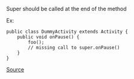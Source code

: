Super should be called at the end of the method

Ex:

```
public class DummyActivity extends Activity {
	public void onPause() {
		foo();
		// missing call to super.onPause()
	}
}
```

[Source](https://pmd.github.io/pmd-5.3.3/pmd-java/rules/java/android.html#CallSuperLast)
